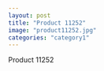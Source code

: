 ```yaml
---
layout: post
title: "Product 11252"
image: "product11252.jpg"
categories: "category1"
---
```

Product 11252
